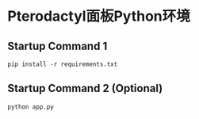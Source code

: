 # Pterodactyl面板Python环境
## Startup Command 1
```
pip install -r requirements.txt
```
## Startup Command 2 (Optional)
```
python app.py
```
